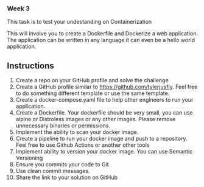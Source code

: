 ### Week 3

This task is to test your undestanding on Containerization

This will involve you to create a Dockerfile and Dockerize a web application. The application can be written in any language it can even be a hello world application. 


## Instructions 
1. Create a repo on your GitHub profile and solve the challenge
2. Create a GitHub profile similar to https://github.com/tylerjusfly. Feel free to do something different template or use the same template. 
3. Create a docker-compose.yaml file to help other engineers to run your application. 
4. Create a Dockerfile. Your dockerfile should be very small, you can use alpine or Distroless images or any other images. Please remove unnecessary binaries or permissions. 
5. Implement the ability to scan your docker image.
6. Create a pipeline to run your docker image and push to a repository. Feel free to use Github Actions or another other tools 
7. Implement ability to version your docker image. You can use Semantic Versioning
8. Ensure you commits your code to Git 
9. Use clean commit messages.
10. Share the link to your solution on GitHub